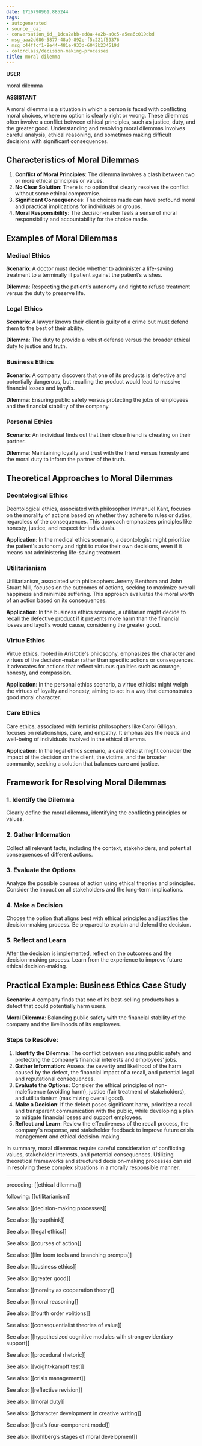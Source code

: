 ```yaml
---
date: 1716790961.885244
tags:
- autogenerated
- source__oai
- conversation_id__1dca2abb-ed8a-4a2b-a0c5-a5ea6c019dbd
- msg_aaa2d686-5877-48a9-892e-f5c221f59376
- msg_c44ffcf1-9e44-481e-933d-6042b234519d
- colorclass/decision-making-processes
title: moral dilemma
---
```


**USER**

moral dilemma


**ASSISTANT**

A moral dilemma is a situation in which a person is faced with conflicting moral choices, where no option is clearly right or wrong. These dilemmas often involve a conflict between ethical principles, such as justice, duty, and the greater good. Understanding and resolving moral dilemmas involves careful analysis, ethical reasoning, and sometimes making difficult decisions with significant consequences.

## Characteristics of Moral Dilemmas

1. **Conflict of Moral Principles**: The dilemma involves a clash between two or more ethical principles or values.
2. **No Clear Solution**: There is no option that clearly resolves the conflict without some ethical compromise.
3. **Significant Consequences**: The choices made can have profound moral and practical implications for individuals or groups.
4. **Moral Responsibility**: The decision-maker feels a sense of moral responsibility and accountability for the choice made.

## Examples of Moral Dilemmas

### Medical Ethics

**Scenario**: A doctor must decide whether to administer a life-saving treatment to a terminally ill patient against the patient’s wishes.

**Dilemma**: Respecting the patient’s autonomy and right to refuse treatment versus the duty to preserve life.

### Legal Ethics

**Scenario**: A lawyer knows their client is guilty of a crime but must defend them to the best of their ability.

**Dilemma**: The duty to provide a robust defense versus the broader ethical duty to justice and truth.

### Business Ethics

**Scenario**: A company discovers that one of its products is defective and potentially dangerous, but recalling the product would lead to massive financial losses and layoffs.

**Dilemma**: Ensuring public safety versus protecting the jobs of employees and the financial stability of the company.

### Personal Ethics

**Scenario**: An individual finds out that their close friend is cheating on their partner.

**Dilemma**: Maintaining loyalty and trust with the friend versus honesty and the moral duty to inform the partner of the truth.

## Theoretical Approaches to Moral Dilemmas

### Deontological Ethics

Deontological ethics, associated with philosopher Immanuel Kant, focuses on the morality of actions based on whether they adhere to rules or duties, regardless of the consequences. This approach emphasizes principles like honesty, justice, and respect for individuals.

**Application**: In the medical ethics scenario, a deontologist might prioritize the patient's autonomy and right to make their own decisions, even if it means not administering life-saving treatment.

### Utilitarianism

Utilitarianism, associated with philosophers Jeremy Bentham and John Stuart Mill, focuses on the outcomes of actions, seeking to maximize overall happiness and minimize suffering. This approach evaluates the moral worth of an action based on its consequences.

**Application**: In the business ethics scenario, a utilitarian might decide to recall the defective product if it prevents more harm than the financial losses and layoffs would cause, considering the greater good.

### Virtue Ethics

Virtue ethics, rooted in Aristotle's philosophy, emphasizes the character and virtues of the decision-maker rather than specific actions or consequences. It advocates for actions that reflect virtuous qualities such as courage, honesty, and compassion.

**Application**: In the personal ethics scenario, a virtue ethicist might weigh the virtues of loyalty and honesty, aiming to act in a way that demonstrates good moral character.

### Care Ethics

Care ethics, associated with feminist philosophers like Carol Gilligan, focuses on relationships, care, and empathy. It emphasizes the needs and well-being of individuals involved in the ethical dilemma.

**Application**: In the legal ethics scenario, a care ethicist might consider the impact of the decision on the client, the victims, and the broader community, seeking a solution that balances care and justice.

## Framework for Resolving Moral Dilemmas

### 1. Identify the Dilemma
Clearly define the moral dilemma, identifying the conflicting principles or values.

### 2. Gather Information
Collect all relevant facts, including the context, stakeholders, and potential consequences of different actions.

### 3. Evaluate the Options
Analyze the possible courses of action using ethical theories and principles. Consider the impact on all stakeholders and the long-term implications.

### 4. Make a Decision
Choose the option that aligns best with ethical principles and justifies the decision-making process. Be prepared to explain and defend the decision.

### 5. Reflect and Learn
After the decision is implemented, reflect on the outcomes and the decision-making process. Learn from the experience to improve future ethical decision-making.

## Practical Example: Business Ethics Case Study

**Scenario**: A company finds that one of its best-selling products has a defect that could potentially harm users.

**Moral Dilemma**: Balancing public safety with the financial stability of the company and the livelihoods of its employees.

### Steps to Resolve:

1. **Identify the Dilemma**: The conflict between ensuring public safety and protecting the company’s financial interests and employees’ jobs.
2. **Gather Information**: Assess the severity and likelihood of the harm caused by the defect, the financial impact of a recall, and potential legal and reputational consequences.
3. **Evaluate the Options**: Consider the ethical principles of non-maleficence (avoiding harm), justice (fair treatment of stakeholders), and utilitarianism (maximizing overall good).
4. **Make a Decision**: If the defect poses significant harm, prioritize a recall and transparent communication with the public, while developing a plan to mitigate financial losses and support employees.
5. **Reflect and Learn**: Review the effectiveness of the recall process, the company's response, and stakeholder feedback to improve future crisis management and ethical decision-making.

In summary, moral dilemmas require careful consideration of conflicting values, stakeholder interests, and potential consequences. Utilizing theoretical frameworks and structured decision-making processes can aid in resolving these complex situations in a morally responsible manner.


---

preceding: [[ethical dilemma]]  


following: [[utilitarianism]]

See also: [[decision-making processes]]


See also: [[groupthink]]


See also: [[legal ethics]]


See also: [[courses of action]]


See also: [[llm loom tools and branching prompts]]


See also: [[business ethics]]


See also: [[greater good]]


See also: [[morality as cooperation theory]]


See also: [[moral reasoning]]


See also: [[fourth order volitions]]


See also: [[consequentialist theories of value]]


See also: [[hypothesized cognitive modules with strong evidentiary support]]


See also: [[procedural rhetoric]]


See also: [[voight-kampff test]]


See also: [[crisis management]]


See also: [[reflective revision]]


See also: [[moral duty]]


See also: [[character development in creative writing]]


See also: [[rest’s four-component model]]


See also: [[kohlberg’s stages of moral development]]